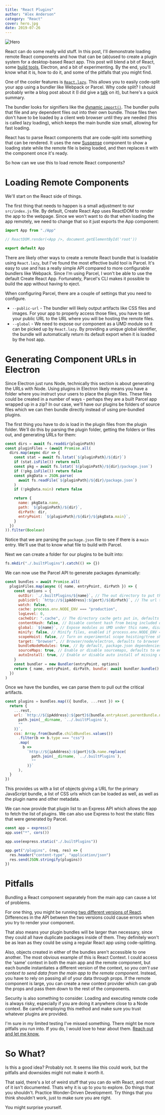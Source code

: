 ```yaml
---
title: "React Plugins"
author: "Alex Anderson"
category: "React"
cover: hero.jpg
date: 2019-07-26
---
```


![Hero](hero.jpg)

React can do some really wild stuff. In this post, I'll demonstrate loading remote React components and how that can be (ab)used to create a plugin system for a desktop-based React app. This post will blend a bit of React, some [build tools](/blog/javascript-build-tools), Electron, and a bit of experimenting. By the end, you'll know what it is, how to do it, and some of the pitfalls that you might find.

One of the cooler features is [`React.lazy`](https://reactjs.org/docs/code-splitting.html#reactlazy). This allows you to easily code-split your app using a bundler like Webpack or Parcel. Why code split? I should probably write a blog post about it (I did give a [talk](https://alexanderson1993.github.io/react-lazy-presentation/) on it), but here's a quick summary.

The bundler looks for signifiers like the [dynamic `import()`](https://developer.mozilla.org/en-US/docs/Web/JavaScript/Reference/Statements/import). The bundler pulls that file and any dependent files out into their own bundle. Those files then don't have to be loaded by a client web browser until they are needed (this is called lazy loading), which keeps the main bundle size small, allowing for fast loading.

React has to parse React components that are code-split into something that can be rendered. It uses the new [Suspense](https://reactjs.org/docs/react-api.html#reactsuspense) component to show a loading state while the remote file is being loaded, and then replaces it with the component once it's ready.

So how can we use this to load remote React components?

# Loading Remote Components

We'll start on the React side of things.

The first thing that needs to happen is a small adjustment to our `src/index.js` file. By default, Create React App uses ReactDOM to render the app to the webpage. Since we won't want to do that when loading the app remotely, we need to change that so it just exports the App component:

```javascript
import App from "./App"

// ReactDOM.render(<App />, document.getElementById('root'))

export default App
```

There are likely other ways to create a remote React bundle that is loadable using `React.lazy`, but I've found the most effective build tool is Parcel. It's easy to use and has a really simple API compared to more configurable bundlers like Webpack. Since I'm using Parcel, I won't be able to use the default Create React App. Fortunately, Parcel's CLI makes it possible to build the app without having to eject.

When configuring Parcel, there are a couple of settings that you need to configure.

- `--public-url` - The bundler will likely output artifacts like CSS files and images. For your app to properly access those files, you have to set your public URL to the URL where you will be hosting the remote files.
- `--global` - We need to expose our component as a UMD module so it can be picked up by `React.lazy`. By providing a unique global identifier, the bundle will automatically return its default export when it is loaded by the host app.

# Generating Component URLs in Electron

Since Electron just runs Node, technically this section is about generating the URLs with Node. Using plugins in Electron likely means you have a folder where you instruct your users to place the plugin files. These files could be created in a number of ways - perhaps they are a built Parcel app wrapped up in a zip? In our case, we'll have our plugins be folders of source files which we can then bundle directly instead of using pre-bundled plugins.

The first thing you have to do is load in the plugin files from the plugin folder. We'll do this by parsing the plugin folder, getting the folders or files out, and generating URLs for them:

```javascript
const dirs = await fs.readdir(pluginPath)
const pluginFiles = (await Promise.all(
  dirs.map(async dir => {
    const stat = await fs.lstat(`${pluginPath}/${dir}`)
    if (stat.isFile()) return null
    const pkg = await fs.lstat(`${pluginPath}/${dir}/package.json`)
    if (!pkg.isFile()) return false
    const pkgData = JSON.parse(
      await fs.readFile(`${pluginPath}/${dir}/package.json`)
    )
    if (!pkgData.main) return false

    return {
      name: pkgData.name,
      path: `${pluginPath}/${dir}`,
      dirPath: dir,
      entryPoint: `${pluginPath}/${dir}/${pkgData.main}`,
    }
  })
)).filter(Boolean)
```

Notice that we are parsing the `package.json` file to see if there is a `main` entry. We'll use that to know what file to build with Parcel.

Next we can create a folder for our plugins to be built into:

```javascript
fs.mkdir("./.builtPlugins").catch(() => {})
```

We can now use the Parcel API to generate packages dynamically:

```javascript
const bundles = await Promise.all(
  pluginFiles.map(async ({ name, entryPoint, dirPath }) => {
    const options = {
      outDir: `./.builtPlugins/${name}`, // The out directory to put the build files in, defaults to dist
      publicUrl: `http://${ipAddress}:${port}/${dirPath}`, // The url to serve on, defaults to '/'
      watch: false,
      cache: process.env.NODE_ENV === "production",
      logLevel: 0,
      cacheDir: ".cache", // The directory cache gets put in, defaults to .cache
      contentHash: false, // Disable content hash from being included on the filename
      global: `${name}`, // Expose modules as UMD under this name, disabled by default
      minify: false, // Minify files, enabled if process.env.NODE_ENV === 'production'
      scopeHoist: false, // Turn on experimental scope hoisting/tree shaking flag, for smaller production bundles
      target: "browser", // Browser/node/electron, defaults to browser
      bundleNodeModules: true, // By default, package.json dependencies are not included when using 'node' or 'electron' with 'target' option above. Set to true to adds them to the bundle, false by default
      sourceMaps: true, // Enable or disable sourcemaps, defaults to enabled (minified builds currently always create sourcemaps)
      autoInstall: true, // Enable or disable auto install of missing dependencies found during bundling
    }
    const bundler = new Bundler(entryPoint, options)
    return { name, entryPoint, dirPath, bundle: await bundler.bundle() }
  })
)
```

Once we have the bundles, we can parse them to pull out the critical artifacts.

```javascript
const plugins = bundles.map(({ bundle, ...rest }) => {
  return {
    ...rest,
    url: `http://${ipAddress}:${port}${bundle.entryAsset.parentBundle.name.replace(
      path.join(__dirname, `../.builtPlugins`),
      ""
    )}`,
    css: Array.from(bundle.childBundles.values())
      .filter(b => b.type === "css")
      .map(
        b =>
          `http://${ipAddress}:${port}${b.name.replace(
            path.join(__dirname, `../.builtPlugins`),
            ""
          )}`
      ),
  }
})
```

This provides us with a list of objects giving a URL for the primary JavaScript bundle, a list of CSS urls which can be loaded as well, as well as the plugin name and other metadata.

We can now provide that plugin list to an Express API which allows the app to fetch the list of plugins. We can also use Express to host the static files that were generated by Parcel.

```javascript
const app = express()
app.use("*", cors())

app.use(express.static("./.builtPlugins"))

app.get("/plugins", (req, res) => {
  res.header("content-type", "application/json")
  res.send(JSON.stringify(plugins))
})
```

# Pitfalls

Bundling a React component separately from the main app can cause a lot of problems.

For one thing, you might be running [two different versions of React](https://medium.com/@dan_abramov/two-weird-tricks-that-fix-react-7cf9bbdef375). Differences in the API between the two versions could cause errors when you try to render your component.

That also means your plugin bundles will be larger than necessary, since they could all have duplicate packages inside of them. They definitely won't be as lean as they could be using a regular React app using code-splitting.

Also, objects created in either of the bundles aren't accessible to one another. The most obvious example of this is React Context. I could access the 'same' context in both the main app and the remote component, but each bundle instantiates a different version of the context, so _you can't use context to send data from the main app to the remote component_. Instead, you have to rely on passing all of your data through props. If the remote component is large, you can create a new context provider which can grab the props and pass them down to the rest of the components.

Security is also something to consider. Loading and executing remote code is always risky, especially if you are doing it anywhere close to a Node context. Be careful employing this method and make sure you trust whatever plugins are provided.

I'm sure in my limited testing I've missed something. There might be more pitfalls you run into. If you do, I would love to hear about them. [Reach out and let me know.](https://twitter.com/ralex1993)

# So What?

Is this a good idea? Probably not. It seems like this could work, but the pitfalls and downsides might not make it worth it.

That said, there's a lot of weird stuff that you can do with React, and most of it isn't documented. Thats why it is up to you to explore. Do things that you shouldn't. Practice Wonder-Driven Development. Try things that you think shouldn't work, just to make sure you are right.

You might surprise yourself.

```

```
